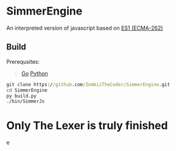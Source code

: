 # SimmerEngine

An interpreted version of javascript based on [ES1 (ECMA-262)](https://www.ecma-international.org/wp-content/uploads/ECMA-262_1st_edition_june_1997.pdf)

## Build
Prerequsites:
> [Go](go.dev)
> [Python](python.org)
```cmd
git clone https://github.com/ZombiiTheCoder/SimmerEngine.git
cd SimmerEngine
py build.py
./bin/SimmerJs
```
# Only The Lexer is truly finished
e